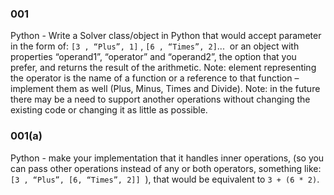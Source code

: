 ### 001

Python -​ Write a Solver class/object in Python that would accept parameter in the form of: `[3​ , “Plus”, 1]` ​, `[6​ , “Times”, 2]`... ​ or an object with properties “operand1”, “operator” and “operand2”, the option that you prefer, and returns the result of the arithmetic.
Note:​ element representing the operator is the name of a function or a reference to that function – implement them as well (Plus, Minus, Times and Divide).
Note:​ in the future there may be a need to support another operations without changing the existing code or changing it as little as possible.

### 001(a)
Python -​ make your implementation that it handles inner operations, (so you can pass other operations instead of any or both operators, something like: ​ `[3​ , “Plus”, [6, “Times”, 2]]` ​ ), that would be equivalent to `3 + (6 * 2)`.
